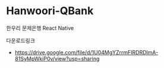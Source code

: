 # Hanwoori-QBank
한우리 문제은행 React Native


다운로드링크

- https://drive.google.com/file/d/1U04MgYZrrmFIRDRDlmA-81SyMpWkiP0v/view?usp=sharing
